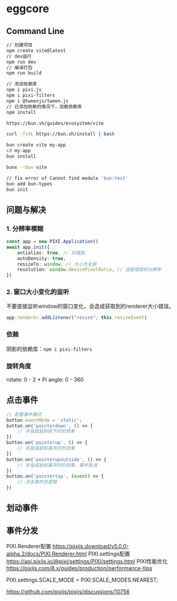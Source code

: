 # eggcore

## Command Line
```bash
// 创建项目
npm create vite@latest
// dev运行
npm run dev
// 编译打包
npm run build

// 添加依赖库
npm i pixi.js
npm i pixi-filters
npm i @tweenjs/tween.js
// 已添加依赖的情况下，加载依赖库
npm install

https://bun.sh/guides/ecosystem/vite

curl -fsSL https://bun.sh/install | bash

bun create vite my-app
cd my-app
bun install

bunx --bun vite

// fix error of Cannot find module 'bun:test'
bun add bun-types
bun init
```

## 问题与解决

### 1. 分辨率模糊

```typescript
const app = new PIXI.Application()
await app.init({
    antialias: true, // 抗锯齿
    autoDensity: true,
    resizeTo: window, // 大小为全屏
    resolution: window.devicePixelRatio, // 适配缩放的分辨率
})
```

### 2. 窗口大小变化的监听

不要直接监听window的窗口变化，会造成获取到的renderer大小错误。

```typescript
app.renderer.addListener("resize", this.resizeEvent)
```

### 依赖

阴影的依赖库：`npm i pixi-filters`

### 旋转角度

rotate: 0 - 2 * Pi
angle: 0 - 360


## 点击事件

```typescript
// 配置事件模式
button.eventMode = 'static';
button.on('pointerdown', () => {
    // 手指或鼠标按下时的效果
})
button.on('pointerup', () => {
    // 手指或鼠标离开时的效果
})
button.on('pointerupoutside', () => {
    // 手指或鼠标离开时的效果，事件取消
})
button.on('pointertap', (event) => {
    // 点击事件的逻辑
})
```

## 划动事件

## 事件分发

PIXI.Renderer配置
https://pixijs.download/v5.0.0-alpha.2/docs/PIXI.Renderer.html
PIXI.settings配置
https://api.pixijs.io/@pixi/settings/PIXI/settings.html
PIXI性能优化
https://pixijs.com/8.x/guides/production/performance-tips

PIXI.settings.SCALE_MODE = PIXI.SCALE_MODES.NEAREST;

https://github.com/pixijs/pixijs/discussions/10756